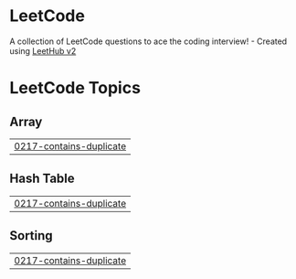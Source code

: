 # LeetCode
A collection of LeetCode questions to ace the coding interview! - Created using [LeetHub v2](https://github.com/arunbhardwaj/LeetHub-2.0)

<!---LeetCode Topics Start-->
# LeetCode Topics
## Array
|  |
| ------- |
| [0217-contains-duplicate](https://github.com/lenia-z/LeetCode/tree/master/0217-contains-duplicate) |
## Hash Table
|  |
| ------- |
| [0217-contains-duplicate](https://github.com/lenia-z/LeetCode/tree/master/0217-contains-duplicate) |
## Sorting
|  |
| ------- |
| [0217-contains-duplicate](https://github.com/lenia-z/LeetCode/tree/master/0217-contains-duplicate) |
<!---LeetCode Topics End-->